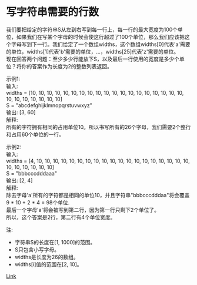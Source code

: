 <h1>写字符串需要的行数</h1>

我们要把给定的字符串S从左到右写到每一行上，每一行的最大宽度为100个单位，如果我们在写某个字母的时候会使这行超过了100个单位，那么我们应该把这个字母写到下一行。我们给定了一个数组widths，这个数组widths[0]代表'a'需要的单位，widths[1]代表'b'需要的单位，...，widths[25]代表'z'需要的单位。</br>
现在回答两个问题：至少多少行能放下S，以及最后一行使用的宽度是多少个单位？将你的答案作为长度为2的整数列表返回。</br>

示例1:</br>
输入:</br>
widths = [10, 10, 10, 10, 10, 10, 10, 10, 10, 10, 10, 10, 10, 10, 10, 10, 10, 10, 10, 10, 10, 10, 10, 10, 10, 10]</br>
S = "abcdefghijklmnopqrstuvwxyz"</br>
输出: [3, 60]</br>
解释:</br>
所有的字符拥有相同的占用单位10。所以书写所有的26个字母，我们需要2个整行和占用60个单位的一行。</br>

示例2:</br>
输入:</br>
widths = [4, 10, 10, 10, 10, 10, 10, 10, 10, 10, 10, 10, 10, 10, 10, 10, 10, 10, 10, 10, 10, 10, 10, 10, 10, 10]</br>
S = "bbbcccdddaaa"</br>
输出: [2, 4]</br>
解释:</br>
除去字母'a'所有的字符都是相同的单位10，并且字符串"bbbcccdddaa"将会覆盖9 * 10 + 2 * 4 = 98个单位.</br>
最后一个字母'a'将会被写到第二行，因为第一行只剩下2个单位了。</br>
所以，这个答案是2行，第二行有4个单位宽度。</br>

注:
- 字符串S的长度在[1, 1000]的范围。
- S只包含小写字母。
- widths是长度为26的数组。
- widths[i]值的范围在[2, 10]。

[Link](https://leetcode-cn.com/problems/number-of-lines-to-write-string/)